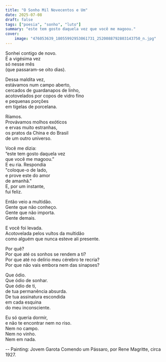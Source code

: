 ```yaml
---
title: "O Sonho Mil Novecentos e Um"
date: 2025-07-08
draft: false
tags: ["poesia", "sonho", "luto"]
summary: "este tem gosto daquela vez que você me magoou."
cover:
    image: "476053639_18055992953061731_2520088792803143750_n.jpg"
---
```


Sonhei contigo de novo.<br>
É a vigésima vez<br>
só nesse mês<br>
(que passaram-se oito dias).<br>

Dessa maldita vez,<br>
estávamos num campo aberto,<br>
cercados de guardanapos de linho,<br>
acotovelados por copos de vidro fino<br>
e pequenas porções<br>
em tigelas de porcelana.<br>

Ríamos.<br>
Provávamos molhos exóticos<br>
e ervas muito estranhas,<br>
os pratos da China e do Brasil<br>
de um outro universo.<br>

Você me dizia:<br>
“este tem gosto daquela vez<br>
que você me magoou.”<br>
E eu ria. Respondia<br>
"coloque-o de lado,<br>
e prove este do amor<br>
de amanhã."<br>
E, por um instante,<br>
fui feliz.<br>

Então veio a multidão.<br>
Gente que não conheço.<br>
Gente que não importa.<br>
Gente demais.<br>

E você foi levada.<br>
Acotovelada pelos vultos da multidão<br>
como alguém que nunca esteve ali presente.<br>

Por quê?<br>
Por que até os sonhos se rendem a ti?<br>
Por que até no delírio meu cérebro te recria?<br>
Por que não vais embora nem das sinapses?<br>

Que ódio.<br>
Que ódio de sonhar.<br>
Que ódio de ti,<br>
de tua permanência absurda.<br>
De tua assinatura escondida<br>
em cada esquina<br>
do meu inconsciente.<br>

Eu só queria dormir,<br>
e não te encontrar nem no riso.<br>
Nem no campo.<br>
Nem no vinho.<br>
Nem em nada.

--
Painting: Jovem Garota Comendo um Pássaro, por Rene Magritte, circa 1927.